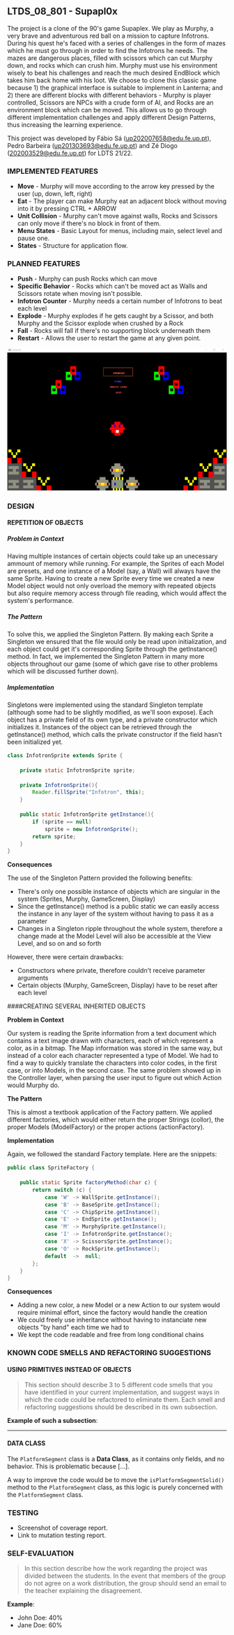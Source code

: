 ## LTDS_<T>08_<G>801 - <GameName> Supapl0x

The project is a clone of the 90's game Supaplex. We play as Murphy, a very brave and adventurous red ball on a mission to capture Infotrons. During his
quest he's faced with a series of challenges in the form of mazes which he must go through in order to find the Infotrons he needs. The mazes are dangerous
places, filled with scissors which can cut Murphy down, and rocks which can crush him. Murphy must use his environment wisely to beat his challenges and
reach the much desired EndBlock which takes him back home with his loot.
We choose to clone this classic game because 1) the graphical interface is suitable to implement in Lanterna; and 2) there are different blocks with
different behaviors - Murphy is player controlled, Scissors are NPCs with a crude form of AI, and Rocks are an environment block which can be moved. This
allows us to go through different implementation challenges and apply different Design Patterns, thus increasing the learning experience.

This project was developed by Fábio Sá (up202007658@edu.fe.up.pt), Pedro Barbeira (up201303693@edu.fe.up.pt) and Zé Diogo (202003529@edu.fe.up.pt) for LDTS 21/22.

### IMPLEMENTED FEATURES

- **Move** - Murphy will move according to the arrow key pressed by the user (up, down, left, right)
- **Eat** - The player can make Murphy eat an adjacent block without moving into it by pressing CTRL + ARROW
- **Unit Collision** - Murphy can't move against walls, Rocks and Scissors can only move if there's no block in front of them.
- **Menu States** - Basic Layout for menus, including main, select level and pause one.
- **States** - Structure for application flow.

### PLANNED FEATURES
- **Push** - Murphy can push Rocks which can move
- **Specific Behavior** - Rocks which can't be moved act as Walls and Scissors rotate when moving isn't possible.
- **Infotron Counter** - Murphy needs a certain number of Infotrons to beat each level
- **Explode** - Murphy explodes if he gets caught by a Scissor, and both Murphy and the Scissor explode when crushed by a Rock
- **Fall** - Rocks will fall if there's no supporting block underneath them
- **Restart** - Allows the user to restart the game at any given point.


![alt-text](src/main/resources/Report/gifs/menu.gif)

### DESIGN

#### REPETITION OF OBJECTS

##### Problem in Context

Having multiple instances of certain objects could take up an unecessary ammount of memory while running. For example, the Sprites of each Model are presets,
and one instance of a Model (say, a Wall) will always have the same Sprite. Having to create a new Sprite every time we created a new Model object would not
only overload the memory with repeated objects but also require memory access through file reading, which would affect the system's performance.

##### The Pattern

To solve this, we applied the Singleton Pattern. By making each Sprite a Singleton we ensured that the file would only be read upon initialization, and each
object could get it's corresponding Sprite through the getInstance() method. In fact, we implemented the Singleton Pattern in many more objects throughout
our game (some of which gave rise to other problems which will be discussed further down).

##### Implementation

Singletons were implemented using the standard Singleton template (although some had to be slightly modified, as we'll soon expose). Each object has a private
field of its own type, and a private constructor which initializes it. Instances of the object can be retrieved through the getInstance() method, which calls the private constructor if the field hasn't been initialized yet.

```java
class InfotronSprite extends Sprite {

    private static InfotronSprite sprite;

    private InfotronSprite(){
        Reader.fillSprite("Infotron", this);
    }

    public static InfotronSprite getInstance(){
        if (sprite == null)
            sprite = new InfotronSprite();
        return sprite;
    }
}
```

**Consequences**

The use of the Singleton Pattern provided the following benefits:
- There's only one possible instance of objects which are singular in the system (Sprites, Murphy, GameScreen, Display)
- Since the getInstance() method is a public static we can easily access the instance in any layer of the system without having to pass it as a parameter
- Changes in a Singleton ripple throughout the whole system, therefore a change made at the Model Level will also be accessible at the View Level, and so
  on and so forth

However, there were certain drawbacks:
- Constructors where private, therefore couldn't receive parameter arguments
- Certain objects (Murphy, GameScreen, Display) have to be reset after each level


####CREATING SEVERAL INHERITED OBJECTS

**Problem in Context**

Our system is reading the Sprite information from a text document which contains a text image drawn with characters, each of which represent a color, as
in a bitmap. The Map information was stored in the same way, but instead of a color each character represented a type of Model. We had to find a way to
quickly translate the characters into color codes, in the first case, or into Models, in the second case. The same problem showed up in the Controller
layer, when parsing the user input to figure out which Action would Murphy do.

**The Pattern**

This is almost a textbook application of the Factory pattern. We applied different factories, which would either return the proper Strings (collor), the
proper Models (ModelFactory) or the proper actions (actionFactory).

**Implementation**

Again, we followed the standard Factory template. Here are the snippets:

```java
public class SpriteFactory {

    public static Sprite factoryMethod(char c) {
        return switch (c) {
            case 'W' -> WallSprite.getInstance();
            case 'B' -> BaseSprite.getInstance();
            case 'C' -> ChipSprite.getInstance();
            case 'E' -> EndSprite.getInstance();
            case 'M' -> MurphySprite.getInstance();
            case 'I' -> InfotronSprite.getInstance();
            case 'X' -> ScissorsSprite.getInstance();
            case 'O' -> RockSprite.getInstance();
            default  ->  null;
        };
    }
}
```

**Consequences**

- Adding a new color, a new Model or a new Action to our system would require minimal effort, since the factory would handle the creation
- We could freely use inheritance without having to instanciate new objects "by hand" each time we had to
- We kept the code readable and free from long conditional chains

### KNOWN CODE SMELLS AND REFACTORING SUGGESTIONS

#### USING PRIMITIVES INSTEAD OF OBJECTS
> This section should describe 3 to 5 different code smells that you have identified in your current implementation, and suggest ways in which the code could be refactored to eliminate them. Each smell and refactoring suggestions should be described in its own subsection.

**Example of such a subsection**:

------

#### DATA CLASS

The `PlatformSegment` class is a **Data Class**, as it contains only fields, and no behavior. This is problematic because […].

A way to improve the code would be to move the `isPlatformSegmentSolid()` method to the `PlatformSegment` class, as this logic is purely concerned with the `PlatformSegment` class.

### TESTING

- Screenshot of coverage report.
- Link to mutation testing report.

### SELF-EVALUATION

> In this section describe how the work regarding the project was divided between the students. In the event that members of the group do not agree on a work distribution, the group should send an email to the teacher explaining the disagreement.

**Example**:

- John Doe: 40%
- Jane Doe: 60%